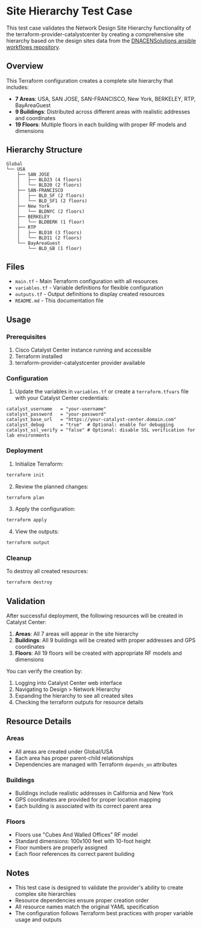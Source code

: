 # Site Hierarchy Test Case

This test case validates the Network Design Site Hierarchy functionality of the terraform-provider-catalystcenter by creating a comprehensive site hierarchy based on the design sites data from the [DNACENSolutions ansible workflows repository](https://github.com/DNACENSolutions/dnac_ansible_workflows/blob/main/workflows/sites/vars/site_hierarchy_design_vars.yml).

## Overview

This Terraform configuration creates a complete site hierarchy that includes:

- **7 Areas**: USA, SAN JOSE, SAN-FRANCISCO, New York, BERKELEY, RTP, BayAreaGuest
- **9 Buildings**: Distributed across different areas with realistic addresses and coordinates  
- **19 Floors**: Multiple floors in each building with proper RF models and dimensions

## Hierarchy Structure

```
Global
└── USA
    ├── SAN JOSE
    │   ├── BLD23 (4 floors)
    │   └── BLD20 (2 floors)
    ├── SAN-FRANCISCO
    │   ├── BLD_SF (2 floors)
    │   └── BLD_SF1 (2 floors)
    ├── New York
    │   └── BLDNYC (2 floors)
    ├── BERKELEY
    │   └── BLDBERK (1 floor)
    ├── RTP
    │   ├── BLD10 (3 floors)
    │   └── BLD11 (2 floors)
    └── BayAreaGuest
        └── BLD_GB (1 floor)
```

## Files

- `main.tf` - Main Terraform configuration with all resources
- `variables.tf` - Variable definitions for flexible configuration
- `outputs.tf` - Output definitions to display created resources
- `README.md` - This documentation file

## Usage

### Prerequisites

1. Cisco Catalyst Center instance running and accessible
2. Terraform installed
3. terraform-provider-catalystcenter provider available

### Configuration

1. Update the variables in `variables.tf` or create a `terraform.tfvars` file with your Catalyst Center credentials:

```hcl
catalyst_username   = "your-username"
catalyst_password   = "your-password"
catalyst_base_url   = "https://your-catalyst-center.domain.com"
catalyst_debug      = "true"  # Optional: enable for debugging
catalyst_ssl_verify = "false" # Optional: disable SSL verification for lab environments
```

### Deployment

1. Initialize Terraform:
```bash
terraform init
```

2. Review the planned changes:
```bash
terraform plan
```

3. Apply the configuration:
```bash
terraform apply
```

4. View the outputs:
```bash
terraform output
```

### Cleanup

To destroy all created resources:
```bash
terraform destroy
```

## Validation

After successful deployment, the following resources will be created in Catalyst Center:

1. **Areas**: All 7 areas will appear in the site hierarchy
2. **Buildings**: All 9 buildings will be created with proper addresses and GPS coordinates
3. **Floors**: All 19 floors will be created with appropriate RF models and dimensions

You can verify the creation by:

1. Logging into Catalyst Center web interface
2. Navigating to Design > Network Hierarchy  
3. Expanding the hierarchy to see all created sites
4. Checking the terraform outputs for resource details

## Resource Details

### Areas
- All areas are created under Global/USA
- Each area has proper parent-child relationships
- Dependencies are managed with Terraform `depends_on` attributes

### Buildings
- Buildings include realistic addresses in California and New York
- GPS coordinates are provided for proper location mapping
- Each building is associated with its correct parent area

### Floors
- Floors use "Cubes And Walled Offices" RF model
- Standard dimensions: 100x100 feet with 10-foot height
- Floor numbers are properly assigned
- Each floor references its correct parent building

## Notes

- This test case is designed to validate the provider's ability to create complex site hierarchies
- Resource dependencies ensure proper creation order
- All resource names match the original YAML specification
- The configuration follows Terraform best practices with proper variable usage and outputs